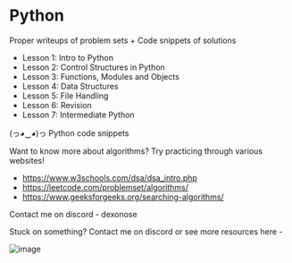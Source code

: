 # Python
Proper writeups of problem sets + Code snippets of solutions

 - Lesson 1: Intro to Python
 - Lesson 2: Control Structures in Python
 - Lesson 3: Functions, Modules and Objects
 - Lesson 4: Data Structures
 - Lesson 5: File Handling
 - Lesson 6: Revision
 - Lesson 7: Intermediate Python

(っ◕‿◕)っ Python code snippets

Want to know more about algorithms? Try practicing through various websites!
 - https://www.w3schools.com/dsa/dsa_intro.php
 - https://leetcode.com/problemset/algorithms/
 - https://www.geeksforgeeks.org/searching-algorithms/

Contact me on discord - dexonose

Stuck on something? Contact me on discord or see more resources here -

![image](https://github.com/user-attachments/assets/69d2b74b-5abc-4d9b-9276-a7dcda4b6e5f)
